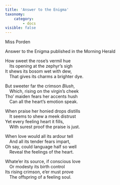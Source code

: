 ```yaml
---
title: 'Answer to the Enigma'
taxonomy:
    category:
        - docs
visible: false
---
```


<div class="author">Miss Porden</div>

<span class="title">Answer to the Enigma published in the Morning Herald</span>

How sweet the rose’s vermil hue  
&emsp;Its opening at the zephyr’s sigh  
It shews its bosom wet with dew,  
&emsp;That gives its charms a brighter dye.  

But sweeter far the crimson *Blush*,  
&emsp;Which, rising on the virgin’s cheek  
Tho’ maiden fears her accents hush  
&emsp;Can all the heart’s emotion speak.  

When praise her honied drops distills  
&emsp;It seems to shew a meek distrust  
Yet every feeling heart it fills,  
&emsp;With surest proof the praise is just.  

When love would all its ardour tell  
&emsp;And all its tender fears impart,  
Oh say, could language half so well  
&emsp;Reveal the feelings of the heart.  

Whate’er its source, if conscious love  
&emsp;Or modesty its birth control  
Its rising crimson, e’er must prove  
&emsp;The offspring of a feeling soul.